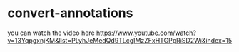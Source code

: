 # convert-annotations
you can watch the video here https://www.youtube.com/watch?v=13YqpgxnjKM&list=PLyhJeMedQd9TLcgIMzZFxHTGPpRiSD2Wi&index=15
